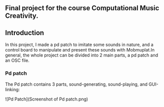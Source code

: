 ## Final project for the course Computational Music Creativity.

## Introduction
In this project, I made a pd patch to imitate some sounds in nature, and a control board to manipulate and present these sounds with Mobmuplat.In general, the whole project can be divided into 2 main parts, a pd patch and an OSC file.

### Pd patch
The Pd patch contains 3 parts, sound-generating, sound-playing, and GUI-linking:

![Pd Patch](Screenshot  of Pd patch.png)
